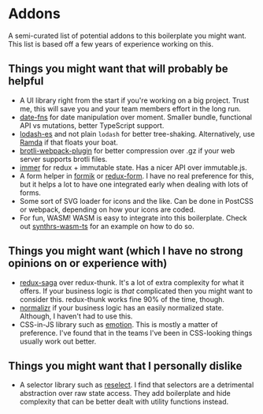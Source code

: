 # Addons

A semi-curated list of potential addons to this boilerplate you might want. This list is based off a few years of experience working on this.

## Things you might want that will probably be helpful

* A UI library right from the start if you're working on a big project. Trust me, this will save you and your team members effort in the long run.
* [date-fns](https://date-fns.org/) for date manipulation over moment. Smaller bundle, functional API vs mutations, better TypeScript support.
* [lodash-es](https://www.npmjs.com/package/lodash-es) and not plain `lodash` for better tree-shaking. Alternatively, use [Ramda](https://ramdajs.com/) if that floats your boat.
* [brotli-webpack-plugin](https://github.com/mynameiswhm/brotli-webpack-plugin) for better compression over .gz if your web server supports brotli files.
* [immer](https://github.com/mweststrate/immer) for redux + immutable state. Has a nicer API over immutable.js.
* A form helper in [formik](https://github.com/jaredpalmer/formik) or [redux-form](https://redux-form.com/8.0.4/). I have no real preference for this, but it helps a lot to have one integrated early when dealing with lots of forms.
* Some sort of SVG loader for icons and the like. Can be done in PostCSS or webpack, depending on how your icons are coded.
* For fun, WASM! WASM is easy to integrate into this boilerplate. Check out [synthrs-wasm-ts](https://github.com/gyng/synthrs-wasm-ts) for an example on how to do so.

## Things you might want (which I have no strong opinions on or experience with)

* [redux-saga](https://github.com/redux-saga/redux-saga) over redux-thunk. It's a lot of extra complexity for what it offers. If your business logic is *that* complicated then you might want to consider this. redux-thunk works fine 90% of the time, though.
* [normalizr](https://github.com/paularmstrong/normalizr) if your business logic has an easily normalized state. Although, I haven't had to use this.
* CSS-in-JS library such as [emotion](https://github.com/emotion-js/emotion). This is mostly a matter of preference. I've found that in the teams I've been in CSS-looking things usually work out better.

## Things you might want that I personally dislike

* A selector library such as [reselect](https://github.com/reduxjs/reselect). I find that selectors are a detrimental abstraction over raw state access. They add boilerplate and hide complexity that can be better dealt with utility functions instead.
